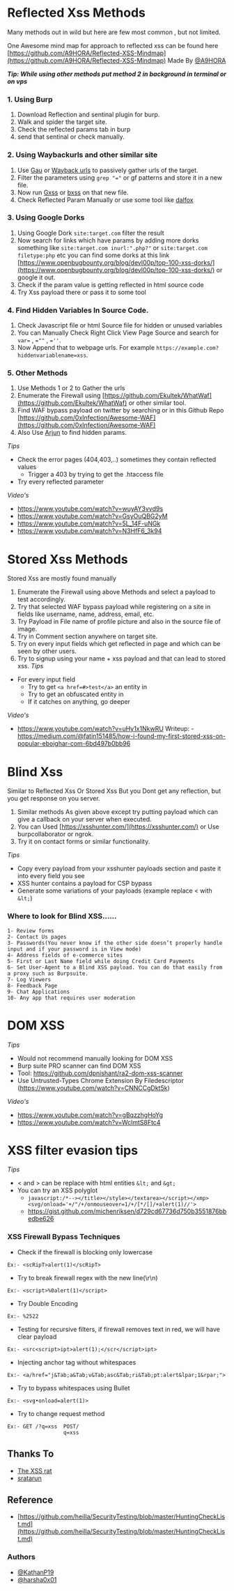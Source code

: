 # Reflected Xss Methods
Many methods out in wild but here are few most common , but not limited.

One Awesome mind map for approach to reflected xss can be found here [https://github.com/A9HORA/Reflected-XSS-Mindmap](https://github.com/A9HORA/Reflected-XSS-Mindmap) Made By [@A9HORA](https://twitter.com/A9HORA)

***Tip: While using other methods put method 2 in background in terminal or on vps***

### 1. Using Burp
 1. Download Reflection and sentinal plugin for burp.
 2. Walk and spider the target site.
 3. Check the reflected params tab in burp
 4. send that sentinal or check manually.
 
### 2. Using Waybackurls and other similar site
 1. Use [Gau](https://github.com/lc/gau) or [Wayback urls](https://github.com/tomnomnom/waybackurls) to passively gather urls of the target.
 2. Filter the parameters using `grep "="` or gf patterns and store it in a new file.
 3. Now run [Gxss](https://github.com/KathanP19/Gxss) or [bxss](https://github.com/ethicalhackingplayground/bxss/) on that new file.
 4. Check Reflected Param Manually or use some tool like [dalfox](https://github.com/hahwul/dalfox) 

### 3. Using Google Dorks
 1. Using Google Dork `site:target.com` filter the result
 2. Now search for links which have params by adding more dorks something like `site:target.com inurl:".php?"` or `site:target.com filetype:php` etc
    you can find some dorks at this link [https://www.openbugbounty.org/blog/devl00p/top-100-xss-dorks/](https://www.openbugbounty.org/blog/devl00p/top-100-xss-dorks/) or google it out.
 3. Check if the param value is getting reflected in html source code 
 4. Try Xss payload there or pass it to some tool
 
### 4. Find Hidden Variables In Source Code.
 1. Check Javascript file or html Source file for hidden or unused variables 
 2. You can Manually Check Right Click View Page Source and search for `var=` , `=""` , `=''`.
 3. Now Append that to webpage urls. For example `https://example.com?hiddenvariablename=xss`.
 
### 5. Other Methods
 1. Use Methods 1 or 2 to Gather the urls
 2. Enumerate the Firewall using [https://github.com/Ekultek/WhatWaf](https://github.com/Ekultek/WhatWaf) or other similar tool.
 3. Find WAF bypass payload on twitter by searching or in this Github Repo [https://github.com/0xInfection/Awesome-WAF](https://github.com/0xInfection/Awesome-WAF)
 4. Also Use [Arjun](https://github.com/s0md3v/Arjun) to find hidden params.

*Tips*
- Check the error pages (404,403,..) sometimes they contain reflected values
	- Trigger a 403 by trying to get the .htaccess file
- Try every reflected parameter

*Video's*
- https://www.youtube.com/watch?v=wuyAY3vvd9s
- https://www.youtube.com/watch?v=GsyOuQBG2yM
- https://www.youtube.com/watch?v=5L_14F-uNGk
- https://www.youtube.com/watch?v=N3HfF6_3k94
 
# Stored Xss Methods
Stored Xss are mostly found manually
 1. Enumerate the Firewall using above Methods and select a payload to test accordingly.
 2. Try that selected WAF bypass payload while registering on a site in fields like username, name, address, email, etc.
 3. Try Payload in File name of profile picture and also in the source file of image.
 4. Try in Comment section anywhere on target site.
 5. Try on every input fields which get reflected in page and which can be seen by other users.
 6. Try to signup using your name + xss payload and that can lead to stored xss.
*Tips*
- For every input field
	- Try to get ```<a href=#>test</a>``` an entity in
	- Try to get an obfuscated entity in
	- If it catches on anything, go deeper

*Video's*
- https://www.youtube.com/watch?v=uHy1x1NkwRU
Writeup:
-https://medium.com/@fatin151485/how-i-found-my-first-stored-xss-on-popular-eboighar-com-6bd497b0bb96

# Blind Xss
Similar to Reflected Xss Or Stored Xss But you Dont get any reflection, but you get response on you server.

 1. Similar methods As given above except try putting payload which can give a callback on your server when executed.
 2. You can Used [https://xsshunter.com/](https://xsshunter.com/) or Use burpcollaborator or ngrok.
 3. Try it on contact forms or similar functionality.

*Tips*
- Copy every payload from your xsshunter payloads section and paste it into every field you see
- XSS hunter contains a payload for CSP bypass
- Generate some variations of your payloads (example replace < with `&lt;`)

### Where to look for Blind XSS……
```
1- Review forms
2- Contact Us pages
3- Passwords(You never know if the other side doesn’t properly handle input and if your password is in View mode)
4- Address fields of e-commerce sites
5- First or Last Name field while doing Credit Card Payments
6- Set User-Agent to a Blind XSS payload. You can do that easily from a proxy such as Burpsuite.
7- Log Viewers
8- Feedback Page
9- Chat Applications
10- Any app that requires user moderation
```

# DOM XSS

*Tips*
- Would not recommend manually looking for DOM XSS
- Burp suite PRO scanner can find DOM XSS
- Tool: https://github.com/dpnishant/ra2-dom-xss-scanner
- Use Untrusted-Types Chrome Extension By Filedescriptor
(https://www.youtube.com/watch?v=CNNCCgDkt5k) 


*Video's*
- https://www.youtube.com/watch?v=gBqzzhgHoYg
- https://www.youtube.com/watch?v=WclmtS8Ftc4

# XSS filter evasion tips

*Tips*
- < and > can be replace with html entities `&lt;` and `&gt;`
- You can try an XSS polyglot
	- ```javascript:/*--></title></style></textarea></script></xmp><svg/onload='+/"/+/onmouseover=1/+/[*/[]/+alert(1)//'>```
	- https://gist.github.com/michenriksen/d729cd67736d750b3551876bbedbe626
	
### XSS Firewall Bypass Techniques

* Check if the firewall is blocking only lowercase
```
Ex:- <scRipT>alert(1)</scRipT>
```
* Try to break firewall regex with the  new line(\r\n)
```
Ex:- <script>%0alert(1)</script>
```
* Try Double Encoding
```
Ex:- %2522
```
* Testing for recursive filters, if firewall removes text in red, we will have clear payload
```
Ex:- <src<script>ipt>alert(1);</scr</script>ipt>
```
* Injecting anchor tag without whitespaces
```
Ex:- <a/href="j&Tab;a&Tab;v&Tab;asc&Tab;ri&Tab;pt:alert&lpar;1&rpar;">
```
* Try to bypass whitespaces using Bullet
```
Ex:- <svg•onload=alert(1)>
```
* Try to change request method
```
Ex:- GET /?q=xss  POST/
                  q=xss
```
## Thanks To
* [The XSS rat](https://www.youtube.com/channel/UCjBhClJ59W4hfUly51i11hg)
* [sratarun](https://twitter.com/sratarun)

## Reference
* [https://github.com/heilla/SecurityTesting/blob/master/HuntingCheckList.md](https://github.com/heilla/SecurityTesting/blob/master/HuntingCheckList.md)

### Authors
* [@KathanP19](https://twitter.com/KathanP19)
* [@harsha0x01](https://twitter.com/harsha0x01)
